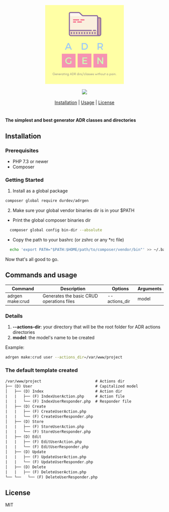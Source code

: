 <p align="center">
  <img
    width="250"
    src="adrgen.png"
    alt="Starship – Cross-shell prompt"
  />
</p>

<p align="center">
  <img src="https://img.shields.io/github/workflow/status/durdev/adrgen/PHP%20Composer?style=for-the-badge" />
</p>

<p align="center">
  <a href="#installation">Installation</a>
  |
  <a href="#usage">Usage</a>
  |
  <a href="#license">License</a>
</p>

<h1></h1>

**The simplest and best generator ADR classes and directories**

<a name="installation"></a>

## Installation

### Prerequisites

- PHP 7.3 or newer
- Composer

### Getting Started

1. Install as a global package
  ```sh
  composer global require durdev/adrgen
  ```

2. Make sure your global vendor binaries dir is in your $PATH
  - Print the global composer binaries dir
  ```sh
    composer global config bin-dir --absolute
  ```

  - Copy the path to your bashrc (or zshrc or any *rc file)
  ```sh
    echo 'export PATH="$PATH:$HOME/path/to/composer/vendor/bin"' >> ~/.bashrc && source ~/.bashrc
  ```

Now that's all good to go.

<a name="usage"></a>

## Commands and usage

| Command                 | Description                                | Options                    | Arguments  |
| ------------------------| ------------------------------------------ | ---------------------------| -----------|
| adrgen make:crud    | Generates the basic CRUD operations files  | --actions_dir              | model      |

### Details
1. **--actions-dir**: your directory that will be the root folder for ADR actions directories
2. **model**: the model's name to be created

Example:
```sh
adrgen make:crud user --actions_dir=/var/www/project
```

### The default template created

    /var/www/project                        # Actions dir
    ├── (D) User                            # Capitalized model
    │   ├── (D) Index                       # Action dir
    |   |   ├── (F) IndexUserAction.php     # Action file
    |   |   └── (F) IndexUserResponder.php  # Responder file
    │   ├── (D) Create
    |   |   ├── (F) CreateUserAction.php
    |   |   └── (F) CreateUserResponder.php
    │   ├── (D) Store
    |   |   ├── (F) StoreUserAction.php
    |   |   └── (F) StoreUserResponder.php
    │   ├── (D) Edit
    |   |   ├── (F) EditUserAction.php
    |   |   └── (F) EditUserResponder.php
    │   ├── (D) Update
    |   |   ├── (F) UpdateUserAction.php
    |   |   └── (F) UpdateUserResponder.php
    │   ├── (D) Delete
    |   |   ├── (F) DeleteUserAction.php
    └── └──   └── (F) DeleteUserResponder.php

<a name="license"></a>

## License

MIT
